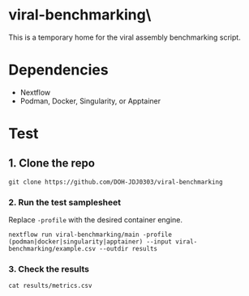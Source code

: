 # viral-benchmarking\
This is a temporary home for the viral assembly benchmarking script.

# Dependencies
- Nextflow
- Podman, Docker, Singularity, or Apptainer

# Test
## 1. Clone the repo
```
git clone https://github.com/DOH-JDJ0303/viral-benchmarking
```
### 2. Run the test samplesheet
Replace `-profile` with the desired container engine.
```
nextflow run viral-benchmarking/main -profile (podman|docker|singularity|apptainer) --input viral-benchmarking/example.csv --outdir results
```
### 3. Check the results
```
cat results/metrics.csv
```
